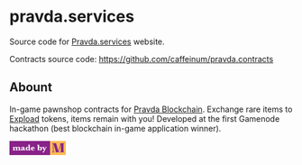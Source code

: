 # pravda.services

Source code for [Pravda.services](https://pravda.services/) website. 

Contracts source code: https://github.com/caffeinum/pravda.contracts

## Abount

In-game pawnshop contracts for [Pravda Blockchain](https://github.com/expload/pravda). Exchange rare items to [Expload](https://github.com/expload/) tokens, items remain with you! Developed at the first Gamenode hackathon (best blockchain in-game application winner). 

[<img src="https://raw.githubusercontent.com/morejust/foundation/master/madebymorejust.png" width="100">](https://morejust.foundation/?from=pravda.services)
